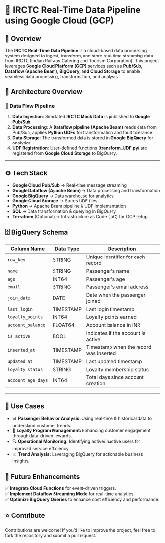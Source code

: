 # 🚄 IRCTC Real-Time Data Pipeline using Google Cloud (GCP)

## 📢 Overview  
The **IRCTC Real-Time Data Pipeline** is a cloud-based data processing system designed to ingest, transform, and store real-time streaming data from IRCTC (Indian Railway Catering and Tourism Corporation). This project leverages **Google Cloud Platform (GCP)** services such as **Pub/Sub, Dataflow (Apache Beam), BigQuery, and Cloud Storage** to enable seamless data processing, transformation, and analysis.



## 📁 Architecture Overview  
### **🔹 Data Flow Pipeline**
1. **Data Ingestion**: Simulated **IRCTC Mock Data** is published to **Google Pub/Sub**.
2. **Data Processing**: A **Dataflow pipeline (Apache Beam)** reads data from Pub/Sub, applies **Python UDFs** for transformation and fault tolerance.
3. **Data Storage**: The transformed data is stored in **Google BigQuery** for analytics.
4. **UDF Registration**: User-defined functions (**transform_UDF.py**) are registered from **Google Cloud Storage** to BigQuery.

---

## ⚙️ Tech Stack  
- **Google Cloud Pub/Sub** → Real-time message streaming  
- **Google Dataflow (Apache Beam)** → Data processing and transformation  
- **Google BigQuery** → Data warehouse for analytics  
- **Google Cloud Storage** → Stores UDF files  
- **Python** → Apache Beam pipeline & UDF implementation  
- **SQL** → Data transformation & querying in BigQuery  
- **Terraform** (Optional) → Infrastructure as Code (IaC) for GCP setup  



## 🗄️ BigQuery Schema

| Column Name       | Data Type   | Description                          |
|------------------|------------|--------------------------------------|
| `row_key`        | STRING      | Unique identifier for each record   |
| `name`           | STRING      | Passenger's name                    |
| `age`            | INT64       | Passenger's age                     |
| `email`          | STRING      | Passenger's email address           |
| `join_date`      | DATE        | Date when the passenger joined      |
| `last_login`     | TIMESTAMP   | Last login timestamp                |
| `loyalty_points` | INT64       | Loyalty points earned               |
| `account_balance`| FLOAT64     | Account balance in INR              |
| `is_active`      | BOOL        | Indicates if the account is active  |
| `inserted_at`    | TIMESTAMP   | Timestamp when the record was inserted |
| `updated_at`     | TIMESTAMP   | Last updated timestamp              |
| `loyalty_status` | STRING      | Loyalty membership status           |
| `account_age_days` | INT64     | Total days since account creation   |

---

## 🎯 Use Cases  
- 📊 **Passenger Behavior Analysis:** Using real-time & historical data to understand customer trends.  
- 🎁 **Loyalty Program Management:** Enhancing customer engagement through data-driven rewards.  
- 🔍 **Operational Monitoring:** Identifying active/inactive users for improved service efficiency.  
- 📈 **Trend Analysis:** Leveraging BigQuery for actionable business insights.  

## 📝 Future Enhancements  
✅ **Integrate Cloud Functions** for event-driven triggers.  
✅ **Implement Dataflow Streaming Mode** for real-time analytics.  
✅ **Optimize BigQuery Queries** to enhance cost efficiency and performance.  


## ⭐ Contribute  
Contributions are welcome! If you’d like to improve the project, feel free to fork the repository and submit a pull request.


